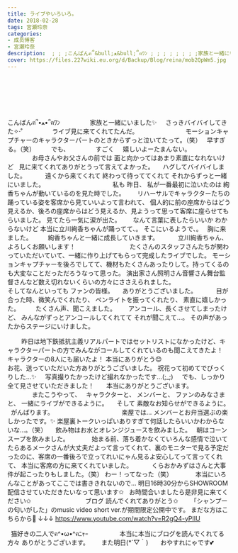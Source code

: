```yaml
---
title: ライブやいろいろ。
date: 2018-02-28
tags: 宮瀬玲奈
categories: 
- 成员博客
- 宮瀬玲奈
description:  ; ; ;こんばんฅ՞&bull;ﻌ&bull;՞ฅﾜﾝ ; ; ; ; ; ; ; ;家族と一緒にいました✨ ; ;さっきバイバイしてきた✧‧˚ ...
cover: https://files.227wiki.eu.org/d/Backup/Blog/reina/mob2QpWm5.jpg 
---
```



 

 

 

こんばんฅ՞•ﻌ•՞ฅﾜﾝ
 
 
 
 
 
 
 
 
家族と一緒にいました✨
 
 
さっきバイバイしてきた✧‧˚
 
 
 
 
 
 
 
 
ライブ見に来てくれてたんだ。
 
 
 
 
 
 
 
 
 
 
 
 
 
モーションキャプチャーのキャラクターパートのときからずっと泣いてたって。（笑）
 
早すぎる。（笑）
 
 
 
 
でも、
 
 
 
 
 
 
 
すごく
 
 
嬉しいよーたまんない。
 
 
 
 
 
 
 
 
 
 
 
 
 
 
 
 
 
 
お母さんやお父さんの前では
面と向かってはあまり素直になれないけど
 
見に来てくれてありがとうって言えてよかった。
 
 
ハグしてバイバイしました。
 
 
 
 
 
遠くから来てくれて
終わって待っててくれて
それからずっと一緒にいました。
 
 
 
 
 
 
 
 
 
 
 
 
 
 
 
 
 
 
 
私も
昨日、
私が一番最初に泣いたのは
絢香ちゃんが動いているのを見た時でした。
 
 
 
リハーサルでキャラクターたちの踊っている姿を客席から見ていいよって言われて、
個人的に前の座席からはどう見えるか、後ろの座席からはどう見えるか、見ようって思って客席に座らせてもらいました。
見てたら一気に涙が出た。
 
 
 
なんて言葉に表したらいいか
わからないけど
本当に立川絢香ちゃんが踊ってて、。
そこにいるようで、。
 
胸に来ました。
 
 
 
 
絢香ちゃんと一緒に成長していきます。
 
 
 
 
 
立川絢香ちゃん、よろしくお願いします！
 
 
 
 
 
 
 
 
 
 
 
 
 
 
 
たくさんのスタッフさんたちが関わっていただいていて、一緒に作り上げてもらって完成したライブでした。
モーションキャプチャーを後ろでしてて、機材もたくさんあったりして。持ってくるのも大変なことだっただろうなって思った。
演出家さん照明さん音響さん舞台監督さんなど数え切れないくらいの方々にささえられました。
 
 
 
 
 
 
 
 
 
 
 
 
 
 
 
 
そしてなんといっても
ファンの皆様。
 
 
ありがとうございました。
 
 
 
 
 
目が合った時、微笑んでくれたり、
ペンライトを振ってくれたり、
素直に嬉しかった。
 
 
 
 
たくさん声、聞こえました。
 
 
 
アンコール、長くさせてしまったけど、
みんながずっとアンコールしてくれてて
それが聞こえて...。
その声があったからステージにいけました。

 
 
 
 
昨日は地下鉄抵抗主義リアルパートではセットリストになかったけど、キャラクターパートの方でみんながコールしてくれているのも聞こえてきたよ！
キャラクターの8人にも届いたよ！
本当にありがとう😊
 
 
 
 
 
 
 
 
 
 
 
 
 
 
 
 
 
 
 
お花、送っていただいた方ありがとうございました。
祝花って初めてでびっくりした...✨
 
 
写真撮りたかったけど撮れなかったです...(;_;)
 
 
でも、しっかり全て見させていただきました！
 
 
 
本当にありがとうございます。
 
 
 
 
 
 
 
 
 
 
 
 
   
 
 
 
またこうやって、
 
キャラクターと、
メンバーと、
ファンのみなさまと、
一緒にライブができるように。
 
 
そして
素敵なお知らせができるように。
 
がんばります。
 
 
 
 
 
 
 
 
 
 
 
 
 
 
 
 
 
 
 
楽屋では...
メンバーとお弁当選ぶの楽しかったです。✨ 楽屋裏トークいっぱいありすぎて何話したらいいかわからないな...。（笑）
 
 
飲み物はお水とオレンジジュースを飲みました。
 
朝はコーンスープを飲みました。
 
 
 
 
 
 
始まる前、落ち着かなくていろんな感情で泣いてたらあるメークさんが大丈夫だよって言ってくれて、裏のモニターで見る予定だったのに、客席の一番後ろで立ってれいにゃん見るよ安心してって言ってくれて、
本当に客席の方に来てくれていました。
 
 
 
 
 
くらおかみずはさんと大事件が起こったりもしました。（笑）
わー！ってなった（笑）
 
 
 
 
 
 
本当にいろんなことがあってここでは書ききれないので…
明日16時30分からSHOWROOM配信させていただきたいなって思います✩
 
お時間合いましたら是非見に来てください✩
 
 
 
 
 
 
 
 
 
 
 
 
 
 
 
ブログ
読んでくれてありがとう✩
 
 
 
「シャンプーの匂いがした」のmusic video short ver.が期間限定公開中です。
まだな方はこちらから💓
↓↓↓
https://www.youtube.com/watch?v=R2gQ4-yPIIU
 
 
 
 
 
 
 
 

 
猫好きの二人でฅ^•ω•^ฅﾆｬｰ 
 
 
 
 
 
 
 
 
本当に本当にブログを読んでくれてる方々
ありがとうございます。
 
 
 
また明日(*´▽｀)
 
 
 
おやすれにゃです💕
 
 
 





